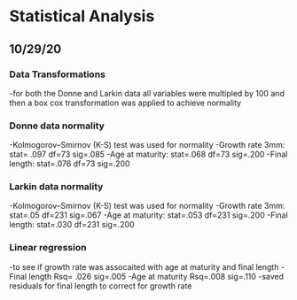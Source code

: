 # Statistical Analysis

## 10/29/20

### Data Transformations 
-for both the Donne and Larkin data all variables were multipled by 100 and then a box cox transformation was applied to achieve normality 

### Donne data normality 
-Kolmogorov–Smirnov (K-S) test was used for normality
-Growth rate 3mm: stat= .097 df=73 sig=.085
-Age at maturity: stat=.068 df=73 sig=.200
-Final length: stat=.076 df=73 sig=.200 

### Larkin data normality 
-Kolmogorov–Smirnov (K-S) test was used for normality 
-Growth rate 3mm: stat=.05 df=231 sig=.067
-Age at maturity: stat=.053 df=231 sig=.200
-Final length: stat=.030 df=231 sig=.200

### Linear regression 
-to see if growth rate was assocaited with age at maturity and final length 
-Final length Rsq= .026 sig=.005
-Age at maturity Rsq=.008 sig=.110 
-saved residuals for final length to correct for growth rate 
